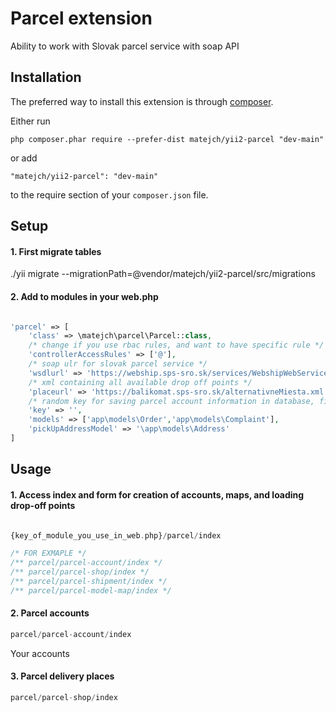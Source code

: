 Parcel extension
====================
Ability to work with Slovak parcel service with soap API

Installation
------------

The preferred way to install this extension is through [composer](http://getcomposer.org/download/).

Either run

```
php composer.phar require --prefer-dist matejch/yii2-parcel "dev-main"
```

or add

```
"matejch/yii2-parcel": "dev-main"
```

to the require section of your `composer.json` file.

Setup
-----

#### 1. First migrate tables
./yii migrate --migrationPath=@vendor/matejch/yii2-parcel/src/migrations

#### 2. Add to modules in your web.php

```php 

'parcel' => [
    'class' => \matejch\parcel\Parcel::class,
    /* change if you use rbac rules, and want to have specific rule */
    'controllerAccessRules' => ['@'],
    /* soap ulr for slovak parcel service */
    'wsdlurl' => 'https://webship.sps-sro.sk/services/WebshipWebService?wsdl',
    /* xml containing all available drop off points */
    'placeurl' => 'https://balikomat.sps-sro.sk/alternativneMiesta.xml',
    /* random key for saving parcel account information in database, file can be also used */
    'key' => '',
    'models' => ['app\models\Order','app\models\Complaint'],
    'pickUpAddressModel' => '\app\models\Address'
]

```

Usage
-----

#### 1. Access index and form for creation of accounts, maps, and loading drop-off points

```php 

{key_of_module_you_use_in_web.php}/parcel/index

/* FOR EXMAPLE */
/** parcel/parcel-account/index */
/** parcel/parcel-shop/index */
/** parcel/parcel-shipment/index */
/** parcel/parcel-model-map/index */

```

#### 2. Parcel accounts
```php  
parcel/parcel-account/index
```

Your accounts


#### 3. Parcel delivery places
```php  
parcel/parcel-shop/index
```